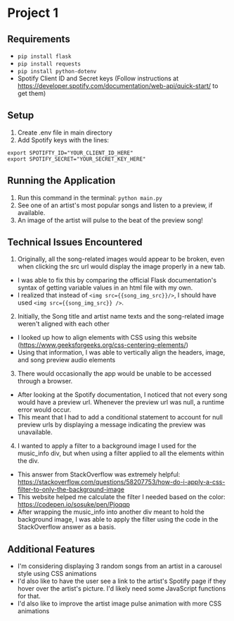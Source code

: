 # Project 1

## Requirements
* `pip install flask`
* `pip install requests`
* `pip install python-dotenv`
* Spotify Client ID and Secret keys (Follow instructions at https://developer.spotify.com/documentation/web-api/quick-start/ to get them)

## Setup
1. Create .env file in main directory
2. Add Spotify keys with the lines:
```
export SPOTIFTY_ID="YOUR_CLIENT_ID_HERE" 
export SPOTIFY_SECRET="YOUR_SECRET_KEY_HERE"
```
   
## Running the Application
1. Run this command in the terminal: `python main.py`
2. See one of an artist's most popular songs and listen to a preview, if available.
3. An image of the artist will pulse to the beat of the preview song!

## Technical Issues Encountered
1. Originally, all the song-related images would appear to be broken, even when clicking the src url would display the image properly in a new tab.
*  I was able to fix this by comparing the official Flask documentation's syntax of getting variable values in an html file with my own.
* I realized that instead of `<img src={{song_img_src}}/>`, I should have used `<img src={{song_img_src}} />`.
2. Initially, the Song title and artist name texts and the song-related image weren't aligned with each other
* I looked up how to align elements with CSS using this website (https://www.geeksforgeeks.org/css-centering-elements/)
* Using that information, I was able to vertically align the headers, image, and song preview audio elements
3. There would occasionally the app would be unable to be accessed through a browser.
* After looking at the Spotify documentation, I noticed that not every song would have a preview url. Whenever the preview url was null, a runtime error would occur.
* This meant that I had to add a conditional statement to account for null preview urls by displaying a message indicating the preview was unavailable.
4. I wanted to apply a filter to a background image I used for the music_info div, but when using a filter applied to all the elements within the div.
* This answer from StackOverflow was extremely helpful: https://stackoverflow.com/questions/58207753/how-do-i-apply-a-css-filter-to-only-the-background-image
* This website helped me calculate the filter I needed based on the color: https://codepen.io/sosuke/pen/Pjoqqp
* After wrapping the music_info into another div meant to hold the background image, I was able to apply the filter using the code in the StackOverflow answer as a basis.

## Additional Features
* I'm considering displaying 3 random songs from an artist in a carousel style using CSS animations
* I'd also like to have the user see a link to the artist's Spotify page if they hover over the artist's picture. I'd likely need some JavaScript functions for that.
* I'd also like to improve the artist image pulse animation with more CSS animations